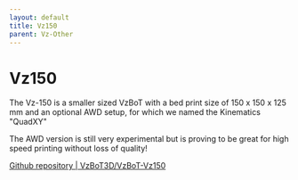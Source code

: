 ```yaml
---
layout: default
title: Vz150
parent: Vz-Other
---
```


# Vz150

The Vz-150 is a smaller sized VzBoT with a bed print size of 150 x 150 x 125 mm and an optional AWD setup, for which we named the Kinematics "QuadXY"

The AWD version is still very experimental but is proving to be great for high speed printing without loss of quality!

[Github repository | VzBoT3D/VzBoT-Vz150](https://github.com/VzBoT3D/VzBoT-Vz150)
